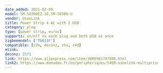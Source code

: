 ```yaml
---
date_added: 2021-02-09
model: SM-SO306EZ-10,SM-SO306-U
vendor: UseeLink
title: Power Strip 4 AC with 2 USB
category: plug
type: [power strip, eu/us]
supports: on/off on each plug and both USB at once
zigbeemodel: ['TS011F']
compatible: [z2m, deconz, zha, z4d]
mlink: 
deconz: 2571
link: https://www.aliexpress.com/item/4000981707898.html
link2: https://www.domadoo.fr/en/peripheriques/5489-useelink-multiprise-connectee-16a-zigbee-ha-4-prises-2-ports-usb.html
---
```

